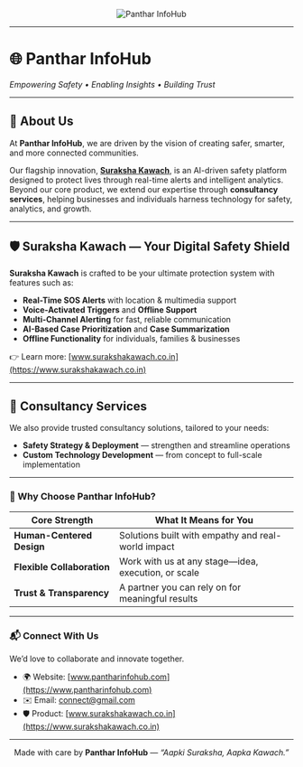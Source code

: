 <!-- ========================= -->
<!--   Panthar InfoHub README  -->
<!-- ========================= -->

<p align="center">
  <img src="https://img.shields.io/badge/---Panthar_InfoHub---333333?style=for-the-badge&logo=github" alt="Panthar InfoHub" />
</p>

---

# 🌐 Panthar InfoHub  
*Empowering Safety • Enabling Insights • Building Trust*

---

## 👋 About Us

At **Panthar InfoHub**, we are driven by the vision of creating safer, smarter, and more connected communities.  

Our flagship innovation, **[Suraksha Kawach](https://www.surakshakawach.co.in)**, is an AI-driven safety platform designed to protect lives through real-time alerts and intelligent analytics. Beyond our core product, we extend our expertise through **consultancy services**, helping businesses and individuals harness technology for safety, analytics, and growth.

---

## 🛡️ Suraksha Kawach — Your Digital Safety Shield

**Suraksha Kawach** is crafted to be your ultimate protection system with features such as:

-  **Real-Time SOS Alerts** with location & multimedia support  
-  **Voice-Activated Triggers** and **Offline Support**  
-  **Multi-Channel Alerting** for fast, reliable communication  
-  **AI-Based Case Prioritization** and **Case Summarization**  
-  **Offline Functionality** for individuals, families & businesses  

👉 Learn more: [www.surakshakawach.co.in](https://www.surakshakawach.co.in)

---

## 💼 Consultancy Services

We also provide trusted consultancy solutions, tailored to your needs:

- **Safety Strategy & Deployment** — strengthen and streamline operations  
- **Custom Technology Development** — from concept to full-scale implementation  

---

### 🌟 Why Choose Panthar InfoHub?

| Core Strength | What It Means for You |
|---------------|------------------------|
| **Human-Centered Design** | Solutions built with empathy and real-world impact |
| **Flexible Collaboration** | Work with us at any stage—idea, execution, or scale |
| **Trust & Transparency** | A partner you can rely on for meaningful results |

---

### 📬 Connect With Us

We’d love to collaborate and innovate together.  

- 🌍 Website: [www.pantharinfohub.com](https://www.pantharinfohub.com)  
- ✉️ Email: [connect@gmail.com](mailto:connect@gmail.com)  
- 🛡️ Product: [www.surakshakawach.co.in](https://www.surakshakawach.co.in)  

---

<p align="center">
  Made with care by <b>Panthar InfoHub</b> — <i>“Aapki Suraksha, Aapka Kawach.”</i>
</p>
